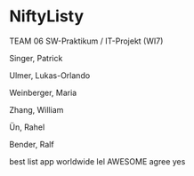 # NiftyListy

TEAM 06 SW-Praktikum / IT-Projekt (WI7)

Singer, Patrick

Ulmer, Lukas-Orlando

Weinberger, Maria

Zhang, William

Ün, Rahel

Bender, Ralf

best list app worldwide
lel
AWESOME
agree
yes
